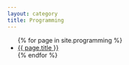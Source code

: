 ```yaml
---
layout: category
title: Programming
---
```


<ul>
  {% for page in site.programming %}
    <li>
      <a href="{{ page.url }}">{{ page.title }}</a>
    </li>
  {% endfor %}
</ul>
